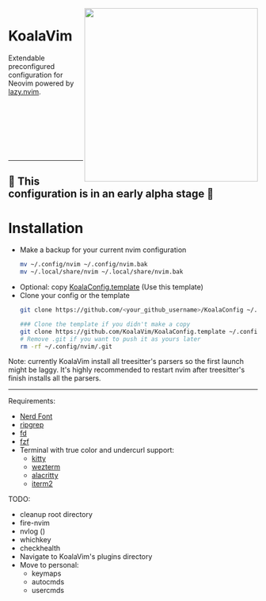 <img src="https://github.com/KoalaVim/KoalaVim/assets/4954051/1090f791-1c50-49d3-a3ac-d51a0e3c7a16" align="right" width="350" />

# KoalaVim

Extendable preconfigured configuration for Neovim powered by [lazy.nvim](https://github.com/folke/lazy.nvim).

<br><br><br><br><br><br>

---

## 🚧 **This configuration is in an early alpha stage** 🚧

# Installation
* Make a backup for your current nvim configuration 
    ```bash
    mv ~/.config/nvim ~/.config/nvim.bak
    mv ~/.local/share/nvim ~/.local/share/nvim.bak
    ```
* Optional: copy [KoalaConfig.template](https://github.com/KoalaVim/KoalaConfig.template) (Use this template)
* Clone your config or the template
    ```bash
    git clone https://github.com/<your_github_username>/KoalaConfig ~/.config/nvim

    ### Clone the template if you didn't make a copy
    git clone https://github.com/KoalaVim/KoalaConfig.template ~/.config/nvim
    # Remove .git if you want to push it as yours later
    rm -rf ~/.config/nvim/.git
    ```

Note: currently KoalaVim install all treesitter's parsers so the first launch might be laggy. It's highly recommended to restart nvim after treesitter's finish installs all the parsers.

---

Requirements:
- [Nerd Font](https://www.nerdfonts.com/)
- [ripgrep](https://github.com/BurntSushi/ripgrep)
- [fd](https://github.com/sharkdp/fd)
- [fzf](https://github.com/junegunn/fzf)
- Terminal with true color and undercurl support:
    - [kitty](https://github.com/kovidgoyal/kitty)
    - [wezterm](https://github.com/wez/wezterm)
    - [alacritty](https://github.com/alacritty/alacritty)
    - [iterm2](https://iterm2.com/)

TODO:
- cleanup root directory
- fire-nvim
- nvlog ()
- whichkey
- checkhealth
- Navigate to KoalaVim's plugins directory
- Move to personal:
    - keymaps
    - autocmds
    - usercmds
